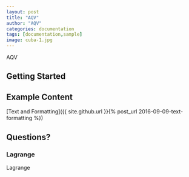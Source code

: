 ```yaml
---
layout: post
title: "AQV"
author: "AQV"
categories: documentation
tags: [documentation,sample]
image: cuba-1.jpg
---
```


AQV
## Getting Started


## Example Content

[Text and Formatting]({{ site.github.url }}{% post_url 2016-09-09-text-formatting %})

## Questions?


### Lagrange

Lagrange

